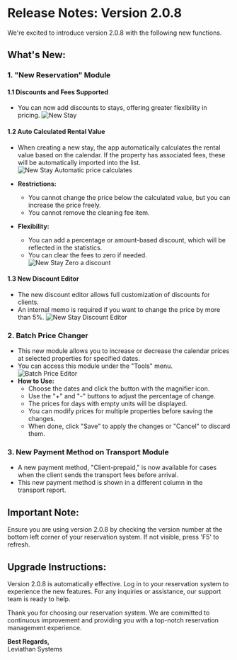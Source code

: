 # Release Notes: Version 2.0.8

We're excited to introduce version 2.0.8 with the following new functions.

## What's New:

### 1. "New Reservation" Module

#### 1.1 Discounts and Fees Supported

- You can now add discounts to stays, offering greater flexibility in pricing.
![New Stay](/release_notes_weboffice/images/2.0.8/new_stay.png)
#### 1.2 Auto Calculated Rental Value

- When creating a new stay, the app automatically calculates the rental value based on the calendar. If the property has associated fees, these will be automatically imported into the list.
![New Stay Automatic price calculates](/release_notes_weboffice/images/2.0.8/new_stay_auto_price_cal.png)
- **Restrictions:**
    - You cannot change the price below the calculated value, but you can increase the price freely.
    - You cannot remove the cleaning fee item.

- **Flexibility:**
    - You can add a percentage or amount-based discount, which will be reflected in the statistics.
    - You can clear the fees to zero if needed.
![New Stay Zero a discount](/release_notes_weboffice/images/2.0.8/new_stay_discount.png)
#### 1.3 New Discount Editor

- The new discount editor allows full customization of discounts for clients.
- An internal memo is required if you want to change the price by more than 5%.
![New Stay Discount Editor](/release_notes_weboffice/images/2.0.8/new_stay_discount_editor.png)
### 2. Batch Price Changer

- This new module allows you to increase or decrease the calendar prices at selected properties for specified dates.
- You can access this module under the "Tools" menu.
![Batch Price Editor](/release_notes_weboffice/images/2.0.8/batch_price_editor.png)
- **How to Use:**
    - Choose the dates and click the button with the magnifier icon.
    - Use the "+" and "-" buttons to adjust the percentage of change.
    - The prices for days with empty units will be displayed.
    - You can modify prices for multiple properties before saving the changes.
    - When done, click "Save" to apply the changes or "Cancel" to discard them.

### 3. New Payment Method on Transport Module

- A new payment method, "Client-prepaid," is now available for cases when the client sends the transport fees before arrival.
- This new payment method is shown in a different column in the transport report.

## Important Note:

Ensure you are using version 2.0.8 by checking the version number at the bottom left corner of your reservation system. If not visible, press 'F5' to refresh.

## Upgrade Instructions:

Version 2.0.8 is automatically effective. Log in to your reservation system to experience the new features. For any inquiries or assistance, our support team is ready to help.

Thank you for choosing our reservation system. We are committed to continuous improvement and providing you with a top-notch reservation management experience.

**Best Regards,**  
Leviathan Systems

